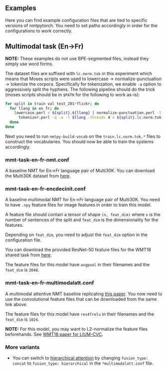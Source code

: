 Examples
--

Here you can find example configuration files that are tied to specific versions
of nmtpytorch. You need to set paths accordingly in order for the configurations
to work correctly.

## Multimodal task (En->Fr)

**NOTE:** These examples do not use BPE-segmented files, instead they simply
use word forms.

The dataset files are suffixed with `lc.norm.tok` in this experiment which
means that Moses scripts were used to lowercase -> normalize-punctuation -> tokenize
the corpora. Specifically for tokenization, we enable `-a` option to aggressively
split the hyphens. The following pipeline should do the trick (moses scripts should
be in `$PATH` for the following to work as-is):

```bash
for split in train val test_201*flickr; do
  for llang in en fr; do
    lowercase.perl < ${split}.${llang} | normalize-punctuation.perl -l $llang | \
      tokenizer.perl -q -a -l $llang -threads 4 > ${split}.lc.norm.tok.${llang}
  done
done
```

Next you need to run `nmtpy-build-vocab` on the `train.lc.norm.tok.*` files
to construct the vocabularies. You should now be able to train the systems
accordingly.

### mmt-task-en-fr-nmt.conf

A baseline NMT for En->Fr language pair
of Multi30K. You can download the Multi30K dataset from [here](https://github.com/multi30k/dataset).

### mmt-task-en-fr-encdecinit.conf

A baseline multimodal NMT for En->Fr language pair of Multi30K. You need
to have `.npy` feature files for image features in order to train this model.

A feature file should contain a tensor of shape `(n, feat_dim)` where `n` is the
number of sentences of the split and `feat_dim` is the dimensionality for the features.

Depending on `feat_dim`, you need to adjust the `feat_dim` option in the configuration file.

You can download the provided ResNet-50 feature files for the WMT18 shared task
from [here](https://drive.google.com/drive/folders/1I2ufg3rTva3qeBkEc-xDpkESsGkYXgCf?usp=sharing).

The feature files for this model have `avgpool` in their filenames and the
`feat_dim` is `2048`.

### mmt-task-en-fr-multimodalatt.conf

A multimodal attentive NMT baseline replicating [this paper](https://arxiv.org/abs/1609.03976).
You now need to use the convolutional feature files that can be downloaded from the same link above.

The feature files for this model have `res4frelu` in their filenames and the `feat_dim` is `1024`.

**NOTE:** For this model, you may want to L2-normalize the feature files beforehands. See
[WMT18 paper for LIUM-CVC](https://arxiv.org/abs/1809.00151).

### More variants

 - You can switch to [hierarchical attention](https://arxiv.org/pdf/1704.06567.pdf) by
   changing `fusion_type: concat` to `fusion_type: hierarchical` in the `*multimodalatt.conf`
   file.
